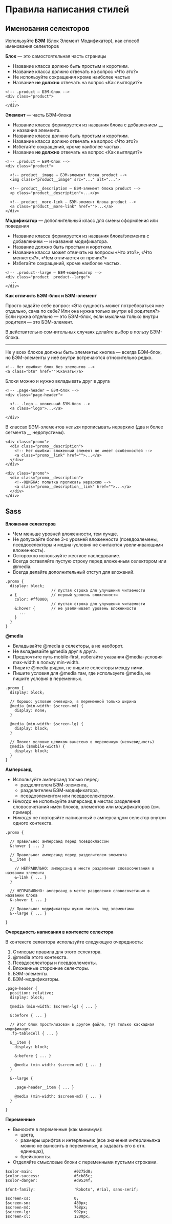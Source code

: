 # Правила написания стилей

## Именования селекторов

Используйте __БЭМ__ (Блок Элемент Модификатор), как способ именования селекторов

__Блок__ — это самостоятельная часть страницы
- Название класса должно быть простым и коротким.
- Название класса должно отвечать на вопрос «Что это?»
- Не используйте сокращения кроме наиболее частых
- Название __не должно__ отвечать на вопрос «Как выглядит?»

```
<!-- .product — БЭМ-блок -->
<div class="product">
  ...
</div>
```

__Элемент__ — часть БЭМ-блока
- Название класса формируется из названия блока с добавлением __ и названия элемента.
- Название класса должно быть простым и коротким.
- Название класса должно отвечать на вопрос «Что это?»
- Избегайте сокращений, кроме наиболее частых.
- Название __не должно__ отвечать на вопрос «Как выглядит?»

```
<!-- .product — БЭМ-блок -->
<div class="product">
 
  <!-- product__image — БЭМ-элемент блока product -->
  <img class="product__image" src="..." alt="...">
 
  <!-- product__description — БЭМ-элемент блока product -->
  <p class="product__description">...</p>
 
  <!-- product__more-link — БЭМ-элемент блока product -->
  <a class="product__more-link" href="">...</a>
</div>
```

__Модификатор__ — дополнительный класс для смены оформления или поведения
- Название класса формируется из названия блока/элемента с добавлением -- и названия модификатора.
- Название должно быть простым и коротким.
- Название класса может отвечать на вопросы «Что это?», «Что меняется?», «Чем отличается от прочих?»
- Избегайте сокращений, кроме наиболее частых.

```
<!-- .product--large — БЭМ-модификатор -->
<div class="product  product--large">
  ...
</div>
```
__Как отличить БЭМ-блок и БЭМ-элемент__

Просто задайте себе вопрос: «Эта сущность может потребоваться мне отдельно, сама по себе? Или она нужна только внутри её родителя?» Если нужна отдельно — это БЭМ-блок, если мыслима только внутри родителя — это БЭМ-элемент.

В действительно сомнительных случаях делайте выбор в пользу БЭМ-блока.

---

Не у всех блоков должны быть элементы: кнопка — всегда БЭМ-блок, но БЭМ-элементы у неё внутри встречаются относительно редко.

```
<!-- Нет ошибки: блок без элементов -->
<a class="btn" href="">Скачать</a>
```

Блоки можно и нужно вкладывать друг в друга

```
<!-- .page-header — БЭМ-блок -->
<div class="page-header">
 
  <!-- .logo — вложенный БЭМ-блок -->
  <a class="logo">...</a>
 
</div>
```

В классах БЭМ-элементов нельзя прописывать иерархию (два и более сегмента __ недопустимы).

```
<div class="promo">
  <div class="promo__description">
    <!-- Нет ошибки: вложенный элемент не имеет особенностей -->
    <a class="promo__link" href="">...</a>
  </div>
</div>
 
<div class="promo">
  <div class="promo__description">
    <!--ОШИБКА: попытка прописать иерархию -->
    <a class="promo__description__link" href="">...</a>
  </div>
</div>
```

## Sass
__Вложения селекторов__
- Чем меньше уровней вложенности, тем лучше.
- Не допускайте более 3-х уровней вложенности (псевдоэлемены, псевдоселекторы и медиа-условия не считаются увеличивающими вложенность).
- Осторожно используйте жесткое наследование.
- Всегда оставляйте пустую строку перед вложенным селектором или @media.
- Всегда делайте дополнительный отступ для вложений.

```
.promo {
  display: block;
                    // пустая строка для улучшения читаемости
  a {               // первый уровень вложенности
    color: #ff0000;
                    // пустая строка для улучшения читаемости
    &:hover {       // не увеличивает уровень вложенности
      ...
    }
  }
}
```

__@media__
- Вкладывайте @media в селекторы, а не наоборот.
- Не вкладывайте @media друг в друга.
- Предпочтите путь mobile-first, избегайте указания @media-условия max-width в пользу min-width.
- Пишите @media рядом, не пишите селекторы между ними.
- Пишите условия для @media там, где используете @media, не пишите условия в переменных.

```
.promo {
  display: block;
  
  // Хорошо: условие очевидно, в переменной только ширина
  @media (min-width: $screen-md) {
    display: none;
  }
  
  @media (min-width: $screen-lg) {
    display: block;
  }
 
  // Плохо: условие целиком вынесено в переменную (неочевидность)
  @media ($mobile-width) {
    display: block;
  }
}
```

__Амперсанд__
- Используйте амперсанд только перед:
	- разделителем БЭМ-элемента,
	- разделителем БЭМ-модификатора,
	- псевдоэлементом или псевдоселектором.
- _Никогда_ не используйте амперсанд в местах разделения словосочетаний имён блоков, элементов или модификаторов (см. пример).
- _Никогда_ не повторяйте написанный с амперсандом селектор внутри одного контекста.

```
.promo {
  
  // Правильно: амперсанд перед псевдоклассом
  &:hover { ... }
  
  // Правильно: амперсанд перед разделителем элемента
  &__item {
  
    // НЕПРАВИЛЬНО: амперсанд в месте разделения словосочетания в названии элемента
    &-link { ... }
  }
  
  // НЕПРАВИЛЬНО: амперсанд в месте разделения словосочетания в названии блока
  &-shover { ... }
  
  // Правильно: модификаторы нужно писать под элементами
  &--large { ... }
  
}
```

__Очередность написания в контексте селектора__

В контексте селектора используйте следующую очередность:

1. Стилевые правила для этого селектора.
2. @media этого контекста.
3. Псевдоселекторы и псевдоэлементы.
4. Вложенные сторонние селекторы.
5. БЭМ-элементы.
6. БЭМ-модификаторы.

```
.page-header {
  position: relative;
  display: block;
  
  @media (min-width: $screen-lg) { ... }
  
  &:before { ... }
  
  // Этот блок простилизован в другом файле, тут только каскадная модификация
  .fp-tableCell { ... }
  
  &__item {
    display: block;
  
    &:before { ... }
  
    @media (min-width: $screen-md) { ... }
  }
  
  &--large {
  
    .page-header__item { ... }
  
    @media (min-width: $screen-md) { ... }
  }
  
}
```

__Переменные__
- Выносите в переменные (как минимум):
	- цвета,
	- размеры шрифтов и интерлиньяж (все значения интерлиньяжа можно не выносить в переменные, а задавать его в отн. единицах),
	- брейкпоинты.
- Отделяйте смысловые блоки с переменными пустыми строками.

```
$color-main:                  #0275d8;
$color-success:               #5cb85c;
$color-danger:                #d9534f;
 
$font-family:                 'Roboto', Arial, sans-serif;
 
$screen-xs:                   0;
$screen-sm:                   480px;
$screen-md:                   768px;
$screen-lg:                   992px;
$screen-xl:                   1200px;
```